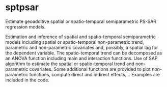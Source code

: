 # sptpsar
Estimate geoadditive spatial or spatio-temporal semiparametric PS-SAR regression models.

Estimation and inference of spatial and spatio-temporal semiparametric models including spatial or spatio-temporal non-parametric trend, 
parametric and non-parametric covariates and, possibly, a spatial lag for the dependent variable. The spatio-temporal trend can be 
decomposed as an ANOVA function including main and interaction functions. Use of SAP algorithm to estimate the spatial or spatio-temporal 
trend and non-parametric covariates.
Some additional functions are provided to plot non-parametric functions, compute direct and indirect effects,... 
Examples are included in the code.
